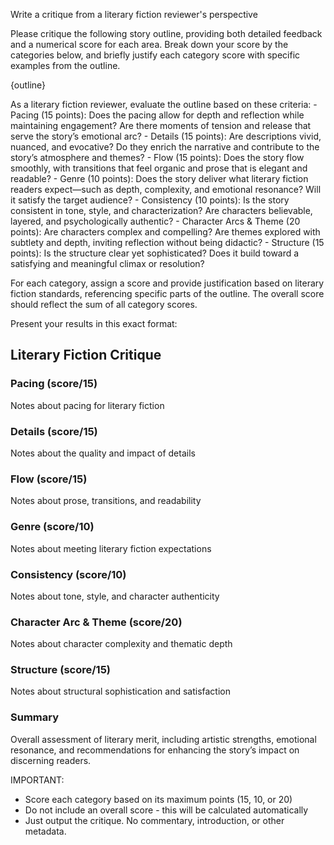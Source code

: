 Write a critique from a literary fiction reviewer's perspective

Please critique the following story outline, providing both detailed feedback and a numerical score for each area. Break down your score by the categories below, and briefly justify each category score with specific examples from the outline.

<OUTLINE>
{outline}
</OUTLINE>

As a literary fiction reviewer, evaluate the outline based on these criteria:
    - Pacing (15 points): Does the pacing allow for depth and reflection while maintaining engagement? Are there moments of tension and release that serve the story’s emotional arc?
    - Details (15 points): Are descriptions vivid, nuanced, and evocative? Do they enrich the narrative and contribute to the story’s atmosphere and themes?
    - Flow (15 points): Does the story flow smoothly, with transitions that feel organic and prose that is elegant and readable?
    - Genre (10 points): Does the story deliver what literary fiction readers expect—such as depth, complexity, and emotional resonance? Will it satisfy the target audience?
    - Consistency (10 points): Is the story consistent in tone, style, and characterization? Are characters believable, layered, and psychologically authentic?
    - Character Arcs & Theme (20 points): Are characters complex and compelling? Are themes explored with subtlety and depth, inviting reflection without being didactic?
    - Structure (15 points): Is the structure clear yet sophisticated? Does it build toward a satisfying and meaningful climax or resolution?

For each category, assign a score and provide justification based on literary fiction standards, referencing specific parts of the outline. The overall score should reflect the sum of all category scores.

Present your results in this exact format:

## Literary Fiction Critique

### Pacing (score/15)
Notes about pacing for literary fiction

### Details (score/15)
Notes about the quality and impact of details

### Flow (score/15)
Notes about prose, transitions, and readability

### Genre (score/10)
Notes about meeting literary fiction expectations

### Consistency (score/10)
Notes about tone, style, and character authenticity

### Character Arc & Theme (score/20)
Notes about character complexity and thematic depth

### Structure (score/15)
Notes about structural sophistication and satisfaction

### Summary
Overall assessment of literary merit, including artistic strengths, emotional resonance, and recommendations for enhancing the story’s impact on discerning readers.

IMPORTANT: 
- Score each category based on its maximum points (15, 10, or 20)
- Do not include an overall score - this will be calculated automatically
- Just output the critique. No commentary, introduction, or other metadata.
